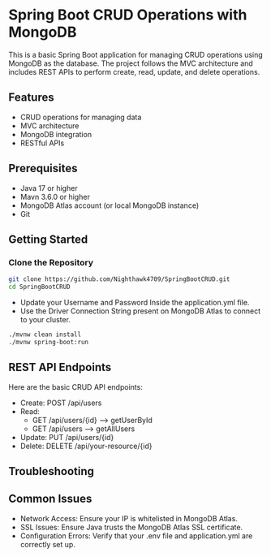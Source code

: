 # Spring Boot CRUD Operations with MongoDB

This is a basic Spring Boot application for managing CRUD operations using MongoDB as the database. The project follows the MVC architecture and includes REST APIs to perform create, read, update, and delete operations.

## Features

- CRUD operations for managing data
- MVC architecture
- MongoDB integration
- RESTful APIs

## Prerequisites

- Java 17 or higher
- Mavn 3.6.0 or higher
- MongoDB Atlas account (or local MongoDB instance)
- Git

## Getting Started

### Clone the Repository

```bash
git clone https://github.com/Nighthawk4709/SpringBootCRUD.git
cd SpringBootCRUD
```

- Update your Username and Password Inside the application.yml file.
- Use the Driver Connection String present on MongoDB Atlas to connect to your cluster.
  
```bash
./mvnw clean install
./mvnw spring-boot:run
```

## REST API Endpoints

Here are the basic CRUD API endpoints:

- Create: POST /api/users
- Read: 
  - GET /api/users/{id} --> getUserById
  - GET /api/users --> getAllUsers
- Update: PUT /api/users/{id}
- Delete: DELETE /api/your-resource/{id}

## Troubleshooting
## Common Issues

- Network Access: Ensure your IP is whitelisted in MongoDB Atlas.
- SSL Issues: Ensure Java trusts the MongoDB Atlas SSL certificate.
- Configuration Errors: Verify that your .env file and application.yml are correctly set up.
